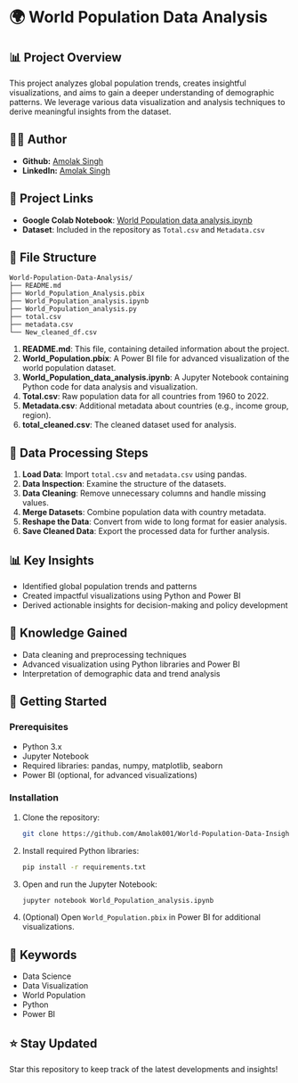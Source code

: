 # 🌍 World Population Data Analysis

## 📊 Project Overview
This project analyzes global population trends, creates insightful visualizations, and aims to gain a deeper understanding of demographic patterns. We leverage various data visualization and analysis techniques to derive meaningful insights from the dataset.

## 👨‍💻 Author
- **Github:** [Amolak Singh](https://github.com/Amolak001)
- **LinkedIn:** [Amolak Singh](https://www.linkedin.com/in/amolak--singh/)

## 🔗 Project Links
- **Google Colab Notebook**: [World Population data analysis.ipynb](https://colab.research.google.com/drive/1lYsJfULR9zogBDFUFkWdrnK_GhBZEXBg?usp=sharing)
- **Dataset**: Included in the repository as `Total.csv` and `Metadata.csv`

## 📂 File Structure
```
World-Population-Data-Analysis/
├── README.md
├── World_Population_Analysis.pbix
├── World_Population_analysis.ipynb
├── World_Population_analysis.py
├── total.csv
├── metadata.csv
└── New_cleaned_df.csv
```

1. **README.md**: This file, containing detailed information about the project.
2. **World_Population.pbix**: A Power BI file for advanced visualization of the world population dataset.
3. **World_Population_data_analysis.ipynb**: A Jupyter Notebook containing Python code for data analysis and visualization.
4. **Total.csv**: Raw population data for all countries from 1960 to 2022.
5. **Metadata.csv**: Additional metadata about countries (e.g., income group, region).
6. **total_cleaned.csv**: The cleaned dataset used for analysis.

## 📜 Data Processing Steps

1. **Load Data**: Import `total.csv` and `metadata.csv` using pandas.
2. **Data Inspection**: Examine the structure of the datasets.
3. **Data Cleaning**: Remove unnecessary columns and handle missing values.
4. **Merge Datasets**: Combine population data with country metadata.
5. **Reshape the Data**: Convert from wide to long format for easier analysis.
6. **Save Cleaned Data**: Export the processed data for further analysis.

## 📊 Key Insights
- Identified global population trends and patterns
- Created impactful visualizations using Python and Power BI
- Derived actionable insights for decision-making and policy development

## 🧠 Knowledge Gained
- Data cleaning and preprocessing techniques
- Advanced visualization using Python libraries and Power BI
- Interpretation of demographic data and trend analysis

## 🚀 Getting Started

### Prerequisites
- Python 3.x
- Jupyter Notebook
- Required libraries: pandas, numpy, matplotlib, seaborn
- Power BI (optional, for advanced visualizations)

### Installation

1. Clone the repository:
   ```bash
   git clone https://github.com/Amolak001/World-Population-Data-Insights.git
   ```

2. Install required Python libraries:
   ```bash
   pip install -r requirements.txt
   ```

3. Open and run the Jupyter Notebook:
   ```bash
   jupyter notebook World_Population_analysis.ipynb
   ```

4. (Optional) Open `World_Population.pbix` in Power BI for additional visualizations.

## 📑 Keywords
- Data Science
-  Data Visualization
-  World Population
-  Python
-  Power BI
  
## ⭐ Stay Updated
Star this repository to keep track of the latest developments and insights!


